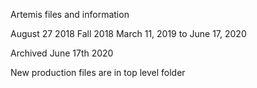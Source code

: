 Artemis files and information

August 27 2018
Fall 2018
March 11, 2019 to June 17, 2020


Archived June 17th 2020

New production files are in top level folder

